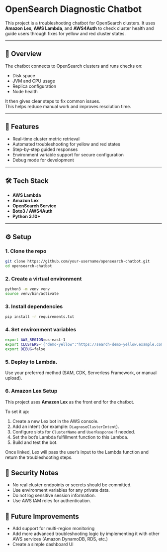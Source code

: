 # OpenSearch Diagnostic Chatbot

This project is a troubleshooting chatbot for OpenSearch clusters.  It uses **Amazon Lex**, **AWS Lambda**, and **AWS4Auth** to check cluster health and guide users through fixes for yellow and red cluster states.

---

## 📌 Overview

The chatbot connects to OpenSearch clusters and runs checks on:
- Disk space
- JVM and CPU usage
- Replica configuration
- Node health

It then gives clear steps to fix common issues.  
This helps reduce manual work and improves resolution time.

---

## 🧠 Features

- Real-time cluster metric retrieval  
- Automated troubleshooting for yellow and red states  
- Step-by-step guided responses  
- Environment variable support for secure configuration  
- Debug mode for development

---

## 🛠️ Tech Stack

- **AWS Lambda**  
- **Amazon Lex**  
- **OpenSearch Service**  
- **Boto3 / AWS4Auth**  
- **Python 3.10+**

---

## ⚙️ Setup

### 1. Clone the repo
```bash
git clone https://github.com/your-username/opensearch-chatbot.git
cd opensearch-chatbot
```

### 2. Create a virtual environment
```bash
python3 -m venv venv
source venv/bin/activate
```

### 3. Install dependencies
```bash
pip install -r requirements.txt
```

### 4. Set environment variables
```bash
export AWS_REGION=us-east-1
export CLUSTERS='{"demo-yellow":"https://search-demo-yellow.example.com"}'
export DEBUG=false
```

### 5. Deploy to Lambda.
Use your preferred method (SAM, CDK, Serverless Framework, or manual upload).

### 6. Amazon Lex Setup

This project uses **Amazon Lex** as the front end for the chatbot.

To set it up:
1. Create a new Lex bot in the AWS console.  
2. Add an intent (for example: `DiagnoseClusterIntent`).  
3. Configure slots for `ClusterName` and `UserResponse` if needed.  
4. Set the bot’s Lambda fulfillment function to this Lambda.  
5. Build and test the bot.

Once linked, Lex will pass the user’s input to the Lambda function and return the troubleshooting steps.


## 🔐 Security Notes
- No real cluster endpoints or secrets should be committed.
- Use environment variables for any private data.
- Do not log sensitive session information.
- Use AWS IAM roles for authentication.


## 📝 Future Improvements
- Add support for multi-region monitoring
- Add more advanced troubleshooting logic by implementing it with other AWS services (Amazon DynamoDB, RDS, etc.)
- Create a simple dashboard UI
